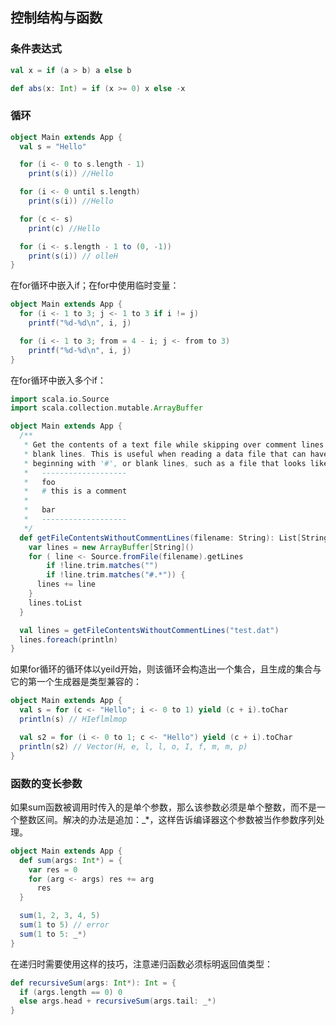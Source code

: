 ## 控制结构与函数
### 条件表达式

```scala
val x = if (a > b) a else b

def abs(x: Int) = if (x >= 0) x else -x
```

### 循环
```scala
object Main extends App {
  val s = "Hello"

  for (i <- 0 to s.length - 1)
    print(s(i)) //Hello

  for (i <- 0 until s.length)
    print(s(i)) //Hello

  for (c <- s)
    print(c) //Hello

  for (i <- s.length - 1 to (0, -1))
    print(s(i)) // olleH
}
```

在for循环中嵌入if；在for中使用临时变量：

```scala
object Main extends App {
  for (i <- 1 to 3; j <- 1 to 3 if i != j)
    printf("%d-%d\n", i, j)

  for (i <- 1 to 3; from = 4 - i; j <- from to 3)
    printf("%d-%d\n", i, j)
}
```

在for循环中嵌入多个if：

```scala
import scala.io.Source
import scala.collection.mutable.ArrayBuffer

object Main extends App {
  /**
   * Get the contents of a text file while skipping over comment lines and
   * blank lines. This is useful when reading a data file that can have lines
   * beginning with '#', or blank lines, such as a file that looks like this:
   *   -------------------
   *   foo
   *   # this is a comment
   *
   *   bar
   *   -------------------
   */
  def getFileContentsWithoutCommentLines(filename: String): List[String] = {
    var lines = new ArrayBuffer[String]()
    for ( line <- Source.fromFile(filename).getLines
        if !line.trim.matches("")
        if !line.trim.matches("#.*")) {
      lines += line
    }
    lines.toList
  }

  val lines = getFileContentsWithoutCommentLines("test.dat")
  lines.foreach(println)
}
```

如果for循环的循环体以yeild开始，则该循环会构造出一个集合，且生成的集合与它的第一个生成器是类型兼容的：

```scala
object Main extends App {
  val s = for (c <- "Hello"; i <- 0 to 1) yield (c + i).toChar
  println(s) // HIeflmlmop

  val s2 = for (i <- 0 to 1; c <- "Hello") yield (c + i).toChar
  println(s2) // Vector(H, e, l, l, o, I, f, m, m, p)
}
```

### 函数的变长参数

如果sum函数被调用时传入的是单个参数，那么该参数必须是单个整数，而不是一个整数区间。解决的办法是追加：_*，这样告诉编译器这个参数被当作参数序列处理。

```scala
object Main extends App {
  def sum(args: Int*) = {
    var res = 0
    for (arg <- args) res += arg
      res
  }

  sum(1, 2, 3, 4, 5)
  sum(1 to 5) // error
  sum(1 to 5: _*)
}
```

在递归时需要使用这样的技巧，注意递归函数必须标明返回值类型：

```scala
def recursiveSum(args: Int*): Int = {
  if (args.length == 0) 0
  else args.head + recursiveSum(args.tail: _*)
}
```
